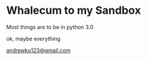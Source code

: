 # Whalecum to my Sandbox
Most things are to be in python 3.0

ok, maybe everything

andrewku123@gmail.com 

